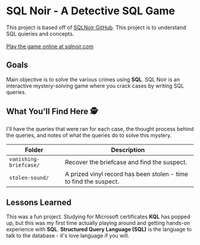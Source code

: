 # SQL Noir - A Detective SQL Game

This project is based off of [SQLNoir GitHub](https://github.com/hristo2612/SQLNoir). This project is to understand SQL quieries and concepts. 
<br></br>
[Play the game online at sqlnoir.com](https://www.sqlnoir.com/)

## Goals
Main objective is to solve the various crimes using **SQL**. SQL Noir is an interactive mystery-solving game where you crack cases by writing SQL queries.

## What You'll Find Here 🕵️
I'll have the queries that were ran for each case, the thought process behind the queries, and notes of what the queries do to solve this mystery. 

| Folder | Description |
| ----------- | ------------ |
| `vanishing-briefcase/` | Recover the briefcase and find the suspect. |
| `stolen-sound/` | A prized vinyl record has been stolen - time to find the suspect. |

<!-- [Link To SQL Queries To Solve The Crime](investigation.sql) -->

## Lessons Learned
This was a fun project. Studying for Microsoft certificates **KQL** has popped up, but this was my first time actually playing around and getting hands-on experience with **SQL**. **Structured Query Language (SQL)** is the language to talk to the database - it's love language if you will. 
